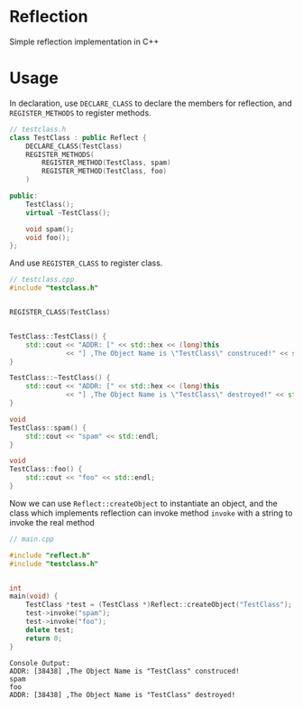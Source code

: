 # Reflection

Simple reflection implementation in C++

# Usage

In declaration, use `DECLARE_CLASS` to declare the members for reflection, and `REGISTER_METHODS` to register methods.

```cpp
// testclass.h
class TestClass : public Reflect {
    DECLARE_CLASS(TestClass)
    REGISTER_METHODS(
        REGISTER_METHOD(TestClass, spam)
        REGISTER_METHOD(TestClass, foo)
    )

public:
    TestClass();
    virtual ~TestClass();

    void spam();
    void foo();
};
```

And use `REGISTER_CLASS` to register class.

```cpp
// testclass.cpp
#include "testclass.h"


REGISTER_CLASS(TestClass)


TestClass::TestClass() {
    std::cout << "ADDR: [" << std::hex << (long)this
              << "] ,The Object Name is \"TestClass\" construced!" << std::endl;
}

TestClass::~TestClass() {
    std::cout << "ADDR: [" << std::hex << (long)this
              << "] ,The Object Name is \"TestClass\" destroyed!" << std::endl;
}

void
TestClass::spam() {
    std::cout << "spam" << std::endl;
}

void
TestClass::foo() {
    std::cout << "foo" << std::endl;
}
```

Now we can use `Reflect::createObject` to instantiate an object, and the class which implements reflection can invoke method `invoke` with a string to invoke the real method

```cpp
// main.cpp

#include "reflect.h"
#include "testclass.h"


int
main(void) {
    TestClass *test = (TestClass *)Reflect::createObject("TestClass");
    test->invoke("spam");
    test->invoke("foo");
    delete test;
    return 0;
}
```

```
Console Output:
ADDR: [38438] ,The Object Name is "TestClass" construced!
spam
foo
ADDR: [38438] ,The Object Name is "TestClass" destroyed!
```

